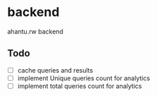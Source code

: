 # backend
ahantu.rw backend 

## Todo
- [ ] cache queries and results 
- [ ] implement Unique queries count for analytics
- [ ] implement total queries count for analytics

